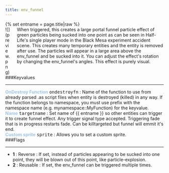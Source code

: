 ```yaml
---
title: env_funnel
---
```

<div>{% set entname = page.title|raw %}</div>
<div class="container previewimg">
<div class="columns">
<div class="imagepadding column col-auto" markdown="1">![](preview.png)</div>
<div class="column entityentry" markdown="1">When triggered, this creates a large portal funnel particle effect of green particles being sucked into one point as can be seen in Half-Life's single player mode in the Black Mesa experiment accident scene. This creates many temporary entities and the entity is removed after use. The particles will appear in a large area above the env_funnel and be sucked into it. You can adjust the effect's rotation by changing the env_funnel's angles. This effect is purely visual.</div>
</div>
</div>
###Keyvalues
<hr>
<div class="entityentry" markdown="1">
<span style="color:#9fc5e8;"><b>OnDestroy Function</b></span> <kbd  class="tooltip" data-tooltip="string">ondestroyfn</kbd> :
Name of the function to use from already parsed .as script files when entity is destroyed (killed) in any way. If the function belongs to namespace, you must use prefix with the namespace name (e.g. mynamespace::MyFunction) for the keyvalue.
</div>
<div class="entityentry" markdown="1">
<span style="color:#9fc5e8;"><b>Name</b></span> <kbd  class="tooltip" data-tooltip="target_source">targetname</kbd> :
Set name of {{ entname }} so other entities can trigger it to create funnel effect. Any trigger signal type accepted. Triggering fade that is in progress restarts fade. Can be killtargeted but funnel will emmit it's end.
</div>
<div class="entityentry" markdown="1">
<span style="color:#9fc5e8;"><b>Custom sprite</b></span> <kbd  class="tooltip" data-tooltip="sprite">sprite</kbd> :
Allows you to set a custom sprite.
</div>
###Flags
<hr>
<div class="entityflags">
<ul>
<li class="imagepadding" markdown="1"><b>1 </b> : Reverse : If set, instead of particles appearing to be sucked into one point, they will be blown out of this point, like particle-explosion.</li>
<li class="imagepadding" markdown="1"><b>2 </b> : Reusable : If set, the env_funnel can be triggered multiple times.</li>
</ul>
</div>
